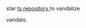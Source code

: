 star 
<a href="https://github.com/avi-amalanshu/avi-amalanshu/">
    ts repository
</a> 
to vandalize

vandals: <!-- manual -->
